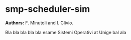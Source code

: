 # smp-scheduler-sim

**Authors:** F. Minutoli and I. Clivio.

Bla bla bla bla bla esame Sistemi Operativi at Unige bal ala
